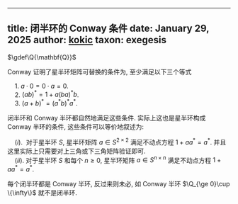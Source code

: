 
---
title: 闭半环的 Conway 条件
date: January 29, 2025
author: [kokic](/kokic.md)
taxon: exegesis
---

$\gdef\Q{\mathbf{Q}}$

Conway 证明了星半环矩阵可替换的条件为, 至少满足以下三个等式

$\quad 1.$ $a \cdot 0 = 0 \cdot a = 0$. \
$\quad 2.$ $(ab)^* = 1 + a(ba)^*b$. \
$\quad 3.$ $(a+b)^* = (a^* b)^* a^*$. 

闭半环和 Conway 半环都自然地满足这些条件. 实际上这也是星半环构成 Conway 半环的条件, 这些条件可以等价地叙述为: 

$\quad (i).~$ 对于星半环 $S$, 星半环矩阵 $a \in S^{2\times 2}$ 满足不动点方程 $1+aa^* = a^*$. 并且这里实际上只需要对上三角或下三角矩阵验证即可. \
$\quad (ii).$ 对于星半环 $S$ 和每个 $n \ge 0$, 星半环矩阵 $a \in S^{n\times n}$ 满足不动点方程 $1+aa^* = a^*$. 

每个闭半环都是 Conway 半环, 反过来则未必, 如 Conway 半环 $\Q_{\ge 0}\cup \{\infty\}$ 就不是闭半环.  
